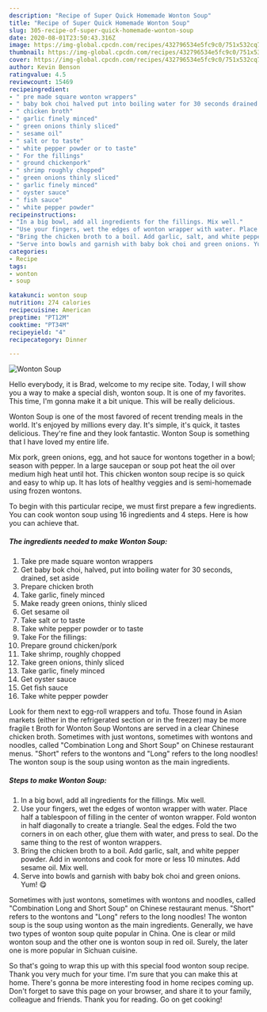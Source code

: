 ```yaml
---
description: "Recipe of Super Quick Homemade Wonton Soup"
title: "Recipe of Super Quick Homemade Wonton Soup"
slug: 305-recipe-of-super-quick-homemade-wonton-soup
date: 2020-08-01T23:50:43.316Z
image: https://img-global.cpcdn.com/recipes/432796534e5fc9c0/751x532cq70/wonton-soup-recipe-main-photo.jpg
thumbnail: https://img-global.cpcdn.com/recipes/432796534e5fc9c0/751x532cq70/wonton-soup-recipe-main-photo.jpg
cover: https://img-global.cpcdn.com/recipes/432796534e5fc9c0/751x532cq70/wonton-soup-recipe-main-photo.jpg
author: Kevin Benson
ratingvalue: 4.5
reviewcount: 15469
recipeingredient:
- " pre made square wonton wrappers"
- " baby bok choi halved put into boiling water for 30 seconds drained set aside"
- " chicken broth"
- " garlic finely minced"
- " green onions thinly sliced"
- " sesame oil"
- " salt or to taste"
- " white pepper powder or to taste"
- " For the fillings"
- " ground chickenpork"
- " shrimp roughly chopped"
- " green onions thinly sliced"
- " garlic finely minced"
- " oyster sauce"
- " fish sauce"
- " white pepper powder"
recipeinstructions:
- "In a big bowl, add all ingredients for the fillings. Mix well."
- "Use your fingers, wet the edges of wonton wrapper with water. Place half a tablespoon of filling in the center of wonton wrapper. Fold wonton in half diagonally to create a triangle. Seal the edges. Fold the two corners in on each other, glue them with water, and press to seal. Do the same thing to the rest of wonton wrappers."
- "Bring the chicken broth to a boil. Add garlic, salt, and white pepper powder. Add in wontons and cook for more or less 10 minutes. Add sesame oil. Mix well."
- "Serve into bowls and garnish with baby bok choi and green onions. Yum! 😋"
categories:
- Recipe
tags:
- wonton
- soup

katakunci: wonton soup 
nutrition: 274 calories
recipecuisine: American
preptime: "PT12M"
cooktime: "PT34M"
recipeyield: "4"
recipecategory: Dinner

---
```



![Wonton Soup](https://img-global.cpcdn.com/recipes/432796534e5fc9c0/751x532cq70/wonton-soup-recipe-main-photo.jpg)

Hello everybody, it is Brad, welcome to my recipe site. Today, I will show you a way to make a special dish, wonton soup. It is one of my favorites. This time, I'm gonna make it a bit unique. This will be really delicious.

Wonton Soup is one of the most favored of recent trending meals in the world. It's enjoyed by millions every day. It's simple, it's quick, it tastes delicious. They're fine and they look fantastic. Wonton Soup is something that I have loved my entire life.

Mix pork, green onions, egg, and hot sauce for wontons together in a bowl; season with pepper. In a large saucepan or soup pot heat the oil over medium high heat until hot. This chicken wonton soup recipe is so quick and easy to whip up. It has lots of healthy veggies and is semi-homemade using frozen wontons.


To begin with this particular recipe, we must first prepare a few ingredients. You can cook wonton soup using 16 ingredients and 4 steps. Here is how you can achieve that.

<!--inarticleads1-->

##### The ingredients needed to make Wonton Soup:

1. Take  pre made square wonton wrappers
1. Get  baby bok choi, halved, put into boiling water for 30 seconds, drained, set aside
1. Prepare  chicken broth
1. Take  garlic, finely minced
1. Make ready  green onions, thinly sliced
1. Get  sesame oil
1. Take  salt or to taste
1. Take  white pepper powder or to taste
1. Take  For the fillings:
1. Prepare  ground chicken/pork
1. Take  shrimp, roughly chopped
1. Take  green onions, thinly sliced
1. Take  garlic, finely minced
1. Get  oyster sauce
1. Get  fish sauce
1. Take  white pepper powder


Look for them next to egg-roll wrappers and tofu. Those found in Asian markets (either in the refrigerated section or in the freezer) may be more fragile t Broth for Wonton Soup Wontons are served in a clear Chinese chicken broth. Sometimes with just wontons, sometimes with wontons and noodles, called &#34;Combination Long and Short Soup&#34; on Chinese restaurant menus. &#34;Short&#34; refers to the wontons and &#34;Long&#34; refers to the long noodles! The wonton soup is the soup using wonton as the main ingredients. 

<!--inarticleads2-->

##### Steps to make Wonton Soup:

1. In a big bowl, add all ingredients for the fillings. Mix well.
1. Use your fingers, wet the edges of wonton wrapper with water. Place half a tablespoon of filling in the center of wonton wrapper. Fold wonton in half diagonally to create a triangle. Seal the edges. Fold the two corners in on each other, glue them with water, and press to seal. Do the same thing to the rest of wonton wrappers.
1. Bring the chicken broth to a boil. Add garlic, salt, and white pepper powder. Add in wontons and cook for more or less 10 minutes. Add sesame oil. Mix well.
1. Serve into bowls and garnish with baby bok choi and green onions. Yum! 😋


Sometimes with just wontons, sometimes with wontons and noodles, called &#34;Combination Long and Short Soup&#34; on Chinese restaurant menus. &#34;Short&#34; refers to the wontons and &#34;Long&#34; refers to the long noodles! The wonton soup is the soup using wonton as the main ingredients. Generally, we have two types of wonton soup quite popular in China. One is clear or mild wonton soup and the other one is wonton soup in red oil. Surely, the later one is more popular in Sichuan cuisine. 

So that's going to wrap this up with this special food wonton soup recipe. Thank you very much for your time. I'm sure that you can make this at home. There's gonna be more interesting food in home recipes coming up. Don't forget to save this page on your browser, and share it to your family, colleague and friends. Thank you for reading. Go on get cooking!

